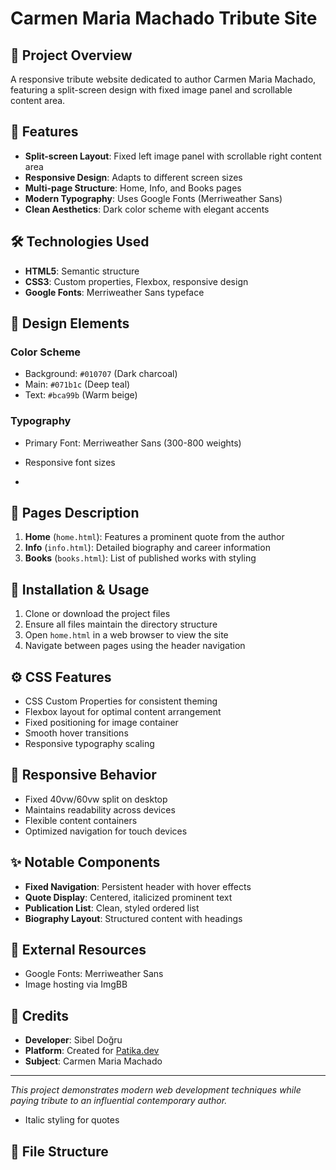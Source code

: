 # Carmen Maria Machado Tribute Site

## 📖 Project Overview
A responsive tribute website dedicated to author Carmen Maria Machado, featuring a split-screen design with fixed image panel and scrollable content area.

## 🎯 Features
- **Split-screen Layout**: Fixed left image panel with scrollable right content area
- **Responsive Design**: Adapts to different screen sizes
- **Multi-page Structure**: Home, Info, and Books pages
- **Modern Typography**: Uses Google Fonts (Merriweather Sans)
- **Clean Aesthetics**: Dark color scheme with elegant accents

## 🛠️ Technologies Used
- **HTML5**: Semantic structure
- **CSS3**: Custom properties, Flexbox, responsive design
- **Google Fonts**: Merriweather Sans typeface

## 🎨 Design Elements

### Color Scheme
- Background: `#010707` (Dark charcoal)
- Main: `#071b1c` (Deep teal)
- Text: `#bca99b` (Warm beige)

### Typography
- Primary Font: Merriweather Sans (300-800 weights)
- Responsive font sizes

- 
## 📄 Pages Description

1. **Home** (`home.html`): Features a prominent quote from the author
2. **Info** (`info.html`): Detailed biography and career information
3. **Books** (`books.html`): List of published works with styling

## 🚀 Installation & Usage

1. Clone or download the project files
2. Ensure all files maintain the directory structure
3. Open `home.html` in a web browser to view the site
4. Navigate between pages using the header navigation

## ⚙️ CSS Features
- CSS Custom Properties for consistent theming
- Flexbox layout for optimal content arrangement
- Fixed positioning for image container
- Smooth hover transitions
- Responsive typography scaling

## 📱 Responsive Behavior
- Fixed 40vw/60vw split on desktop
- Maintains readability across devices
- Flexible content containers
- Optimized navigation for touch devices

## ✨ Notable Components
- **Fixed Navigation**: Persistent header with hover effects
- **Quote Display**: Centered, italicized prominent text
- **Publication List**: Clean, styled ordered list
- **Biography Layout**: Structured content with headings

## 🔗 External Resources
- Google Fonts: Merriweather Sans
- Image hosting via ImgBB

## 👥 Credits
- **Developer**: Sibel Doğru
- **Platform**: Created for [Patika.dev](https://www.patika.dev/)
- **Subject**: Carmen Maria Machado

---

*This project demonstrates modern web development techniques while paying tribute to an influential contemporary author.*
- Italic styling for quotes

## 📁 File Structure

